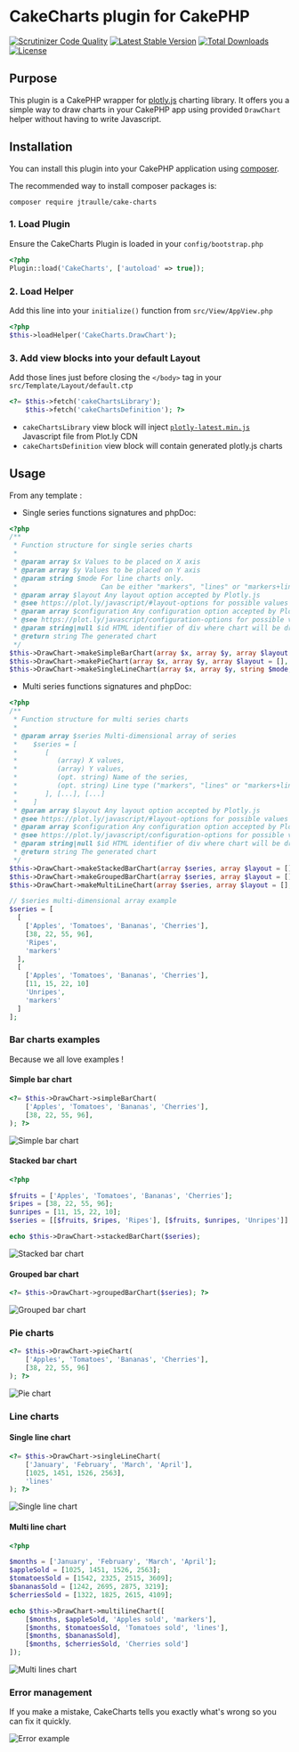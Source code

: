 # CakeCharts plugin for CakePHP

[![Scrutinizer Code Quality](https://scrutinizer-ci.com/g/jtraulle/CakeCharts/badges/quality-score.png?b=master)](https://scrutinizer-ci.com/g/jtraulle/CakeCharts/?branch=master)
[![Latest Stable Version](https://poser.pugx.org/jtraulle/cake-charts/v/stable)](https://packagist.org/packages/jtraulle/cake-charts)
[![Total Downloads](https://poser.pugx.org/jtraulle/cake-charts/downloads)](https://packagist.org/packages/jtraulle/cake-charts)
[![License](https://poser.pugx.org/jtraulle/cake-charts/license)](https://packagist.org/packages/jtraulle/cake-charts)

## Purpose

This plugin is a CakePHP wrapper for [plotly.js](https://plot.ly/javascript/) charting library. It offers you a simple way to draw charts in your CakePHP app using provided ```DrawChart``` helper without having to write Javascript.

## Installation

You can install this plugin into your CakePHP application using [composer](http://getcomposer.org).

The recommended way to install composer packages is:

```
composer require jtraulle/cake-charts
```
### 1. Load Plugin

Ensure the CakeCharts Plugin is loaded in your ```config/bootstrap.php```

```php
<?php
Plugin::load('CakeCharts', ['autoload' => true]);
```

### 2. Load Helper

Add this line into your ```initialize()``` function from ```src/View/AppView.php```

```php
<?php
$this->loadHelper('CakeCharts.DrawChart');
```
### 3. Add view blocks into your default Layout

Add those lines just before closing the ```</body>``` tag in your ```src/Template/Layout/default.ctp```

```php
<?= $this->fetch('cakeChartsLibrary');
    $this->fetch('cakeChartsDefinition'); ?>

```

* ```cakeChartsLibrary``` view block will inject [```plotly-latest.min.js```](https://cdn.plot.ly/plotly-latest.min.js) Javascript file from Plot.ly CDN
* ```cakeChartsDefinition``` view block will contain generated plotly.js charts

## Usage

From any template :

* Single series functions signatures and phpDoc:

```php
<?php
/**
 * Function structure for single series charts
 *
 * @param array $x Values to be placed on X axis
 * @param array $y Values to be placed on Y axis
 * @param string $mode For line charts only.
 *                     Can be either "markers", "lines" or "markers+line"
 * @param array $layout Any layout option accepted by Plotly.js
 * @see https://plot.ly/javascript/#layout-options for possible values
 * @param array $configuration Any configuration option accepted by Plotly.js
 * @see https://plot.ly/javascript/configuration-options for possible values and examples
 * @param string|null $id HTML identifier of div where chart will be drawed
 * @return string The generated chart
 */
$this->DrawChart->makeSimpleBarChart(array $x, array $y, array $layout = [], array $configuration = [], string $id = null);
$this->DrawChart->makePieChart(array $x, array $y, array $layout = [], array $configuration = [], string $id = null);
$this->DrawChart->makeSingleLineChart(array $x, array $y, string $mode, array $layout = [], array $configuration = [], string $id = null);
```

* Multi series functions signatures and phpDoc:

```php
<?php
/**
 * Function structure for multi series charts
 *
 * @param array $series Multi-dimensional array of series
 *    $series = [
 *       [
 *          (array) X values,
 *          (array) Y values,
 *          (opt. string) Name of the series,
 *          (opt. string) Line type ("markers", "lines" or "markers+line")
 *       ], [...], [...]
 *    ]
 * @param array $layout Any layout option accepted by Plotly.js
 * @see https://plot.ly/javascript/#layout-options for possible values
 * @param array $configuration Any configuration option accepted by Plotly.js
 * @see https://plot.ly/javascript/configuration-options for possible values and examples
 * @param string|null $id HTML identifier of div where chart will be drawed
 * @return string The generated chart
 */
$this->DrawChart->makeStackedBarChart(array $series, array $layout = [], array $configuration = [], string $id = null);
$this->DrawChart->makeGroupedBarChart(array $series, array $layout = [], array $configuration = [], string $id = null);
$this->DrawChart->makeMultiLineChart(array $series, array $layout = [], array $configuration = [], string $id = null);

// $series multi-dimensional array example
$series = [
  [
    ['Apples', 'Tomatoes', 'Bananas', 'Cherries'],
    [38, 22, 55, 96],
    'Ripes',
    'markers'
  ],
  [
    ['Apples', 'Tomatoes', 'Bananas', 'Cherries'],
    [11, 15, 22, 10]
    'Unripes',
    'markers'
  ]
];
```

### Bar charts examples

Because we all love examples !

#### Simple bar chart

```php
<?= $this->DrawChart->simpleBarChart(
    ['Apples', 'Tomatoes', 'Bananas', 'Cherries'],
    [38, 22, 55, 96],
); ?>
```

![Simple bar chart](doc/images/simple.png)

#### Stacked bar chart

```php
<?php

$fruits = ['Apples', 'Tomatoes', 'Bananas', 'Cherries'];
$ripes = [38, 22, 55, 96];
$unripes = [11, 15, 22, 10];
$series = [[$fruits, $ripes, 'Ripes'], [$fruits, $unripes, 'Unripes']];

echo $this->DrawChart->stackedBarChart($series);
```

![Stacked bar chart](doc/images/stack.png)

#### Grouped bar chart

```php
<?= $this->DrawChart->groupedBarChart($series); ?>
```

![Grouped bar chart](doc/images/grouped.png)

### Pie charts

```php
<?= $this->DrawChart->pieChart(
    ['Apples', 'Tomatoes', 'Bananas', 'Cherries'],
    [38, 22, 55, 96]
); ?>
```

![Pie chart](doc/images/pie.png)

### Line charts

#### Single line chart

```php
<?= $this->DrawChart->singleLineChart(
    ['January', 'February', 'March', 'April'],
    [1025, 1451, 1526, 2563],
    'lines'
); ?>
```

![Single line chart](doc/images/line.png)

#### Multi line chart

```php
<?php

$months = ['January', 'February', 'March', 'April'];
$appleSold = [1025, 1451, 1526, 2563];
$tomatoesSold = [1542, 2325, 2515, 3609];
$bananasSold = [1242, 2695, 2875, 3219];
$cherriesSold = [1322, 1825, 2615, 4109];

echo $this->DrawChart->multilineChart([
    [$months, $appleSold, 'Apples sold', 'markers'],
    [$months, $tomatoesSold, 'Tomatoes sold', 'lines'],
    [$months, $bananasSold],
    [$months, $cherriesSold, 'Cherries sold']
]);
```

![Multi lines chart](doc/images/lines.png)

### Error management

If you make a mistake, CakeCharts tells you exactly what's wrong so you can fix it quickly.

![Error example](doc/images/error.png)
